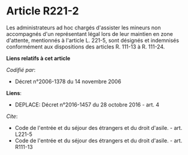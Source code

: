 # Article R221-2

Les administrateurs ad hoc chargés d'assister les mineurs non accompagnés d'un représentant légal lors de leur maintien en
zone d'attente, mentionnés à l'article L. 221-5, sont désignés et indemnisés conformément aux dispositions des articles R.
111-13 à R. 111-24.

**Liens relatifs à cet article**

_Codifié par_:

  - Décret n°2006-1378 du 14 novembre 2006

**Liens**:

  - DEPLACE: Décret n°2016-1457 du 28 octobre 2016 - art. 4

_Cite_:

  - Code de l'entrée et du séjour des étrangers et du droit d'asile. - art. L221-5
  - Code de l'entrée et du séjour des étrangers et du droit d'asile. - art. R111-13
